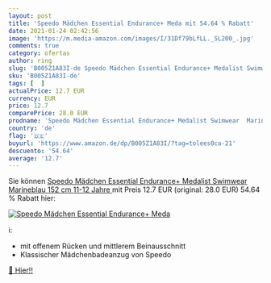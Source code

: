```yaml
---
layout: post
title: 'Speedo Mädchen Essential Endurance+ Meda mit 54.64 % Rabatt'
date: 2021-01-24 02:42:56
image: 'https://m.media-amazon.com/images/I/31Df79bLfLL._SL200_.jpg'
comments: true
category: ofertas
author: ring
slug: 'B005Z1A83I-de Speedo Mädchen Essential Endurance+ Medalist Swimwear...'
sku: 'B005Z1A83I-de'
tags: [  ]
actualPrice: 12.7 EUR
currency: EUR
price: 12.7
comparePrice: 28.0 EUR
prodname: 'Speedo Mädchen Essential Endurance+ Medalist Swimwear  Marineblau  152 cm  11-12 Jahre '
country: 'de'
flag: '🇩🇪'
buyurl: 'https://www.amazon.de/dp/B005Z1A83I/?tag=tolees0ca-21'
descuento: '54.64'
average: '12.7'
---
```


Sie können [Speedo Mädchen Essential Endurance+ Medalist Swimwear  Marineblau  152 cm  11-12 Jahre ](https://www.amazon.de/dp/B005Z1A83I/?tag=tolees0ca-21) mit Preis 12.7 EUR (original: 28.0 EUR) 54.64 % Rabatt hier:

[![Speedo Mädchen Essential Endurance+ Meda](https://m.media-amazon.com/images/I/31Df79bLfLL._SL200_.jpg)](https://www.amazon.de/dp/B005Z1A83I/?tag=tolees0ca-21)

ℹ️:

- mit offenem Rücken und mittlerem Beinausschnitt
- Klassischer Mädchenbadeanzug von Speedo

[🛒 Hier!!](https://www.amazon.de/dp/B005Z1A83I/?tag=tolees0ca-21)

